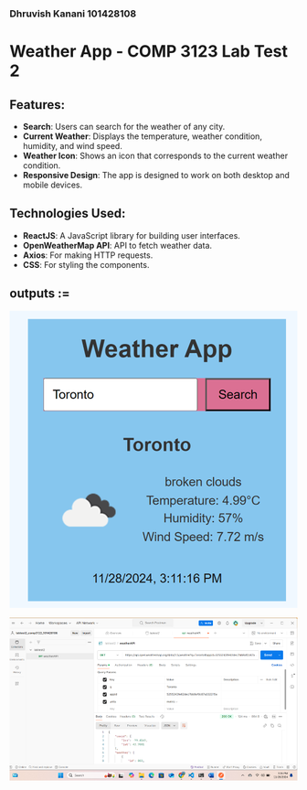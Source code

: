 ### Dhruvish Kanani 101428108

# Weather App - COMP 3123 Lab Test 2


## Features:
- **Search**: Users can search for the weather of any city.
- **Current Weather**: Displays the temperature, weather condition, humidity, and wind speed.
- **Weather Icon**: Shows an icon that corresponds to the current weather condition.
- **Responsive Design**: The app is designed to work on both desktop and mobile devices.

## Technologies Used:
- **ReactJS**: A JavaScript library for building user interfaces.
- **OpenWeatherMap API**: API to fetch weather data.
- **Axios**: For making HTTP requests.
- **CSS**: For styling the components.

## outputs :=

![output for the app ](image.png)


![postman output](image-1.png)
